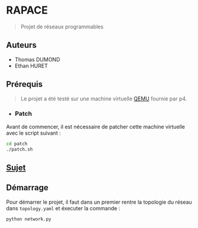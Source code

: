 # RAPACE
> Projet de réseaux programmables

## Auteurs
- Thomas DUMOND
- Ethan HURET

## Prérequis
> Le projet a été testé sur une machine virtuelle [QEMU](https://polybox.ethz.ch/index.php/s/QlrfHm7uYw6vISe) fournie par p4.

- ### Patch
Avant de commencer, il est nécessaire de patcher cette machine virtuelle avec le script suivant :
```bash
cd patch
./patch.sh
```
## [Sujet](sujet.pdf)

## Démarrage
Pour démarrer le projet, il faut dans un premier rentre la topologie du réseau dans ``topology.yaml`` et éxecuter la commande :
```bash
python network.py 
```